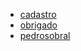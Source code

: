 
 - [cadastro](https://cesargabrielphd.github.io/caminhodigital/cadastro/)
 - [obrigado](https://cesargabrielphd.github.io/caminhodigital/obrigado/)
 - [pedrosobral](https://cesargabrielphd.github.io/caminhodigital/pedrosobral/aulas/)
